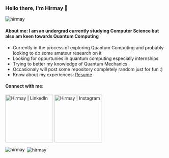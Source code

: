 ### Hello there, I'm Hirmay 👋

<p align="left"> <img src="https://komarev.com/ghpvc/?username=hirmay&label=Profile%20views&color=0e75b6&style=flat" alt="hirmay" /> </p>

#### About me: I am an undergrad currently studying Computer Science but also am keen towards Quantum Computing
- Currently in the process of exploring Quantum Computing and probably looking to do some amateur research on it
- Looking for oppurtunies in quantum computing especially internships
- Trying to better my knowledge of Quantum Mechanics
- Occasionaly will post some repository completely random just for fun :)
- Know about my experiences: [Resume](https://github.com/Hirmay/Hirmay/blob/main/resume_github.pdf)


#### Connect with me:

[<img align="center" alt="Hirmay | LinkedIn" width="150px" src="https://i.pinimg.com/originals/d3/3b/d9/d33bd9baa83a336184055c07dc8ccaa8.gif" />][linkedin]
[<img align="center" alt="Hirmay | Instagram" width="150px" src="https://cdn.dribbble.com/users/810172/screenshots/2541224/motion-dribble-medium-1.gif" />][medium]




<p><img align="left" src="https://github-readme-stats.vercel.app/api/top-langs?username=hirmay&show_icons=true&locale=en&layout=compact" alt="hirmay" /></p> 

<p>&nbsp;<img align="center" src="https://github-readme-stats.vercel.app/api?username=hirmay&show_icons=true&locale=en" alt="hirmay" /></p>

[medium]: https://hirmay-s.medium.com/
[linkedin]: https://www.linkedin.com/in/hirmay-sandesara-504874198/
[twitter]: https://twitter.com/hirmaysandesara
